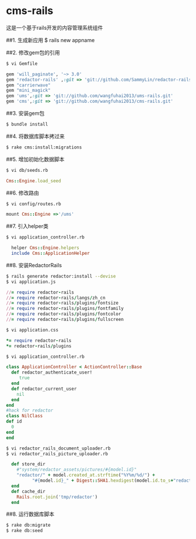 cms-rails
=========
这是一个基于rails开发的内容管理系统组件

##1. 生成新应用
$ rails new appname 

##2. 修改gem包的引用
```sh
$ vi Gemfile
```
```ruby
gem 'will_paginate', '~> 3.0'
gem 'redactor-rails' ,:git => 'git://github.com/SammyLin/redactor-rails.git'
gem "carrierwave"
gem "mini_magick"
gem 'ums',:git => 'git://github.com/wangfuhai2013/ums-rails.git'
gem 'cms',:git => 'git://github.com/wangfuhai2013/cms-rails.git'
```
##3. 安装gem包 
```sh
$ bundle install
```
##4. 将数据库脚本拷过来
```sh
$ rake cms:install:migrations
```
##5. 增加初始化数据脚本
```sh
$ vi db/seeds.rb
```
```ruby
Cms::Engine.load_seed
```
##6. 修改路由
```sh
$ vi config/routes.rb
```
```ruby
mount Cms::Engine =>'/ums'
```
##7. 引入helper类
```sh
$ vi application_controller.rb
```
```ruby
  helper Cms::Engine.helpers
  include Cms::ApplicationHelper  
```
##8. 安装RedactorRails
```sh
$ rails generate redactor:install --devise
$ vi application.js
```
```ruby
//= require redactor-rails
//= require redactor-rails/langs/zh_cn
//= require redactor-rails/plugins/fontsize
//= require redactor-rails/plugins/fontfamily
//= require redactor-rails/plugins/fontcolor
//= require redactor-rails/plugins/fullscreen
```
```sh
$ vi application.css
```
```ruby
*= require redactor-rails
*= redactor-rails/plugins
```
```sh
$ vi application_controller.rb
```
```ruby
class ApplicationController < ActionController::Base
  def redactor_authenticate_user!
     true
  end
  def redactor_current_user
    nil
  end  
end
#hack for redactor
class NilClass
def id
  0
end
end
```
```sh
$ vi redactor_rails_document_uploader.rb
$ vi redactor_rails_picture_uploader.rb
```
```ruby
  def store_dir
    #"system/redactor_assets/pictures/#{model.id}"
    "redactor/" + model.created_at.strftime("%Y%m/%d/") + 
          "#{model.id}_" + Digest::SHA1.hexdigest(model.id.to_s+"redactor")[0,6].to_s
  end
  def cache_dir
    Rails.root.join('tmp/redactor')
  end
```
##8. 运行数据库脚本
```sh
$ rake db:migrate
$ rake db:seed
```